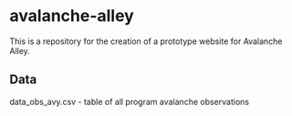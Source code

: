 # avalanche-alley

This is a repository for the creation of a prototype website for Avalanche Alley.

## Data
data_obs_avy.csv - table of all program avalanche observations